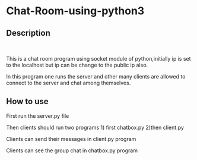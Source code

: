 # Chat-Room-using-python3
<h2>Description</h2><br>
<p>This is a chat room program using socket module of python,initially ip is set to the localhost but ip can be change to the public ip also.</p>
<p>In this program one runs the server and other many clients are allowed to connect to the server and chat among themselves.</p>
<h2>How to use</h2>
<p>First run the server.py file</p>
<p>Then clients should run two programs 1) first chatbox.py 2)then client.py</p>
<p>Clients can send their messages in client.py program</p>
<p>Clients can see the group chat in chatbox.py program</p>
